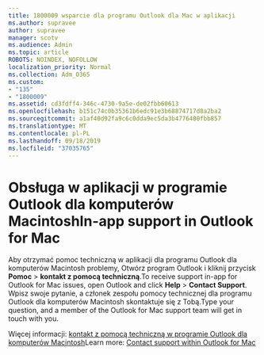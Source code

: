 ```yaml
---
title: 1800009 wsparcie dla programu Outlook dla Mac w aplikacji
ms.author: supravee
author: supravee
manager: scotv
ms.audience: Admin
ms.topic: article
ROBOTS: NOINDEX, NOFOLLOW
localization_priority: Normal
ms.collection: Adm_O365
ms.custom:
- "135"
- "1800009"
ms.assetid: cd3fdff4-346c-4730-9a5e-de02fbb60613
ms.openlocfilehash: b151c74c0b35361b6edc91e3b68874717d8a2ba2
ms.sourcegitcommit: a1af40d92fa9c6c0dda9ec5da3b4776400fbb857
ms.translationtype: MT
ms.contentlocale: pl-PL
ms.lasthandoff: 09/18/2019
ms.locfileid: "37035765"
---
```

# <a name="in-app-support-in-outlook-for-mac"></a><span data-ttu-id="609af-102">Obsługa w aplikacji w programie Outlook dla komputerów Macintosh</span><span class="sxs-lookup"><span data-stu-id="609af-102">In-app support in Outlook for Mac</span></span>

<span data-ttu-id="609af-103">Aby otrzymać pomoc techniczną w aplikacji dla programu Outlook dla komputerów Macintosh problemy, Otwórz program Outlook i kliknij przycisk **Pomoc** \> **kontakt z pomocą techniczną**.</span><span class="sxs-lookup"><span data-stu-id="609af-103">To receive support in-app for Outlook for Mac issues, open Outlook and click **Help** \> **Contact Support**.</span></span> <span data-ttu-id="609af-104">Wpisz swoje pytanie, a członek zespołu pomocy technicznej dla programu Outlook dla komputerów Macintosh skontaktuje się z Tobą.</span><span class="sxs-lookup"><span data-stu-id="609af-104">Type your question, and a member of the Outlook for Mac support team will get in touch with you.</span></span> 

<span data-ttu-id="609af-105">Więcej informacji: [kontakt z pomocą techniczną w programie Outlook dla komputerów Macintosh](https://support.office.com//article/d0410177-8e65-4487-93f7-206a3a3d71a8)</span><span class="sxs-lookup"><span data-stu-id="609af-105">Learn more: [Contact support within Outlook for Mac](https://support.office.com//article/d0410177-8e65-4487-93f7-206a3a3d71a8)</span></span>